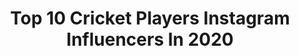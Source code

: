 ---
title: Top 10 Cricket Players Instagram Influencers In 2020
description: >-
  Find top cricket players Instagram influencers in 2020. Most popular hashtags: #pakistanzindabad #riseandrise #peace #afghanistan.
platform: Instagram
profiles:
  - username: "babarazam"
    fullname: >-
      Babar Azam
    location: "United Kingdom"
    followers: 511649
    engagement: 936
    commentsToLikes: 0.014346
    id: ck5cizqjrtp5n0i11cu25zq0b
    verified: true
    hashtags: "#saathsabkeliye, #physicaldistancing, #pakistanfuturestars, #centralpunjab"
  - username: "mohammadnabi07"
    fullname: >-
      Mohammad Nabi
    location: ""
    followers: 238249
    engagement: 595
    commentsToLikes: 0.018599
    id: ck5c8fl6l9dgm0i11lilsczet
    verified: true
    hashtags: "#rangpur, #rohan, #bpl, #puma"
  - username: "hashmatshahidi50"
    fullname: >-
      hashmatullah shahidi
    location: ""
    followers: 32262
    engagement: 557
    commentsToLikes: 0.022375
    id: ck5c8fm9d9dj30i11fmlgdo6a
    verified: true
    hashtags: "#keep, #smile, #banvafg, #teamafghanistan"
  - username: "m_hafeez8"
    fullname: >-
      MH
    location: ""
    followers: 422889
    engagement: 443
    commentsToLikes: 0.009334
    id: ck5hjcteigei30i11wvc1e6kn
    verified: true
    hashtags: "#semmering, #austria, #qatart10, #meinhoonbahadurmeinhoonpakistan"
  - username: "maitlanjoy"
    fullname: >-
      Maitlan Brown
    location: "Australia"
    followers: 7999
    engagement: 892
    commentsToLikes: 0.021082
    id: ck55jt93ixp7o0i11fu6asmpv
    verified: true
    hashtags: "#huskytri, #sisterhood, #perth, #model"
  - username: "aftab.alam55"
    fullname: >-
      Aftab Alam55
    location: ""
    followers: 65922
    engagement: 170
    commentsToLikes: 0.019607
    id: ck5c8fv1e9e5h0i119nyt2d38
    verified: true
    hashtags: "#forever, #favorite, #newyear, #with"
  - username: "imamulhaqofficial"
    fullname: >-
      Imam UL Haq
    location: "United Kingdom"
    followers: 91094
    engagement: 1083
    commentsToLikes: 0.024398
    id: ck5cizqcztp4e0i113k88rxgl
    verified: true
    hashtags: "#wearepakistan, #14thaugust, #bestfriends, #hblpslv"
  - username: "steve_smith49"
    fullname: >-
      Steve Smith
    location: "Australia"
    followers: 1966585
    engagement: 581
    commentsToLikes: 0.003805
    id: ck0txfq37ixsu0i19og91dytb
    verified: true
    hashtags: "#teamnb, #nbgivesback, #notdoneyet, #notsosecretsanta"
  - username: "abdevilliers17"
    fullname: >-
      AB de Villiers
    location: "South Africa"
    followers: 10000139
    engagement: 379
    commentsToLikes: 0.003132
    id: ck0w2kweuovjv0i19t08szua6
    verified: true
    hashtags: "#staymad, #staywrogn, #mobiwild, #2seater"
  - username: "rohitsharmafansofficial"
    fullname: >-
      Rohit Sharma Fan Club
    location: "India"
    followers: 248708
    engagement: 176
    commentsToLikes: 0.002547
    id: ck13d1jyg37690i19qnvzsdsp
    verified: false
    hashtags: "#jantacurfew, #21dayslockdown, #coronavirus, #jantacurfew"
---